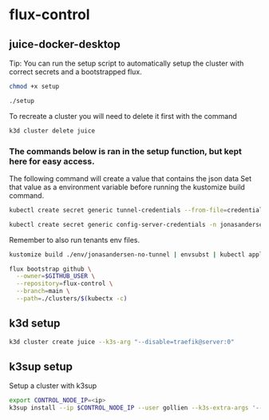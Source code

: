 # flux-control

## juice-docker-desktop

Tip: You can run the setup script to automatically setup the cluster with correct secrets and a bootstrapped flux.
```bash
chmod +x setup

./setup
```

To recreate a cluster you will need to delete it first with the command
```bash
k3d cluster delete juice
```

### The commands below is ran in the setup function, but kept here for easy access.

The following command will create a value that contains the json data
Set that value as a environment variable before running the kustomize build command.
```bash
kubectl create secret generic tunnel-credentials --from-file=credentials.json=/home/$USER/.cloudflared/<tunnel-id>.json -o yaml --dry-run=client
```

```bash
kubectl create secret generic config-server-credentials -n jonasandersen-no --from-literal=username=$SPRING_CLOUD_CONFIG_USERNAME --from-literal=password=$SPRING_CLOUD_CONFIG_PASSWORD
```

Remember to also run tenants env files.

```bash
kustomize build ./env/jonasandersen-no-tunnel | envsubst | kubectl apply -f -
```

```bash
flux bootstrap github \
  --owner=$GITHUB_USER \
  --repository=flux-control \
  --branch=main \
  --path=./clusters/$(kubectx -c)
```

## k3d setup

```bash
k3d cluster create juice --k3s-arg "--disable=traefik@server:0"
```


## k3sup setup

Setup a cluster with k3sup

```bash
export CONTROL_NODE_IP=<ip>
k3sup install --ip $CONTROL_NODE_IP --user gollien --k3s-extra-args '--disable traefik' --merge --local-path ~/.kube/config --context cluster00 --ssh-key pi-cluster
```
